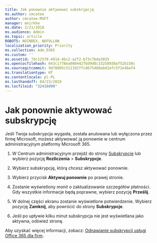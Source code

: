 ```yaml
---
title: Jak ponownie aktywować subskrypcję
ms.author: cmcatee
author: cmcatee-MSFT
manager: mnirkhe
ms.date: 2/21/2018
ms.audience: Admin
ms.topic: article
ROBOTS: NOINDEX, NOFOLLOW
localization_priority: Priority
ms.collection: Adm_O365
ms.custom: ''
ms.assetid: 7dc125f8-491d-4bc2-a2f2-b73c7bda3035
ms.openlocfilehash: 643c1778ea080442fbd9d0c33258938af52b150c
ms.sourcegitcommit: 9d78905c512192ffc4675468abd2efc5f2e4baf4
ms.translationtype: HT
ms.contentlocale: pl-PL
ms.lasthandoff: 04/23/2019
ms.locfileid: "32416890"
---
```

# <a name="how-to-reactivate-a-subscription"></a>Jak ponownie aktywować subskrypcję

Jeśli Twoja subskrypcja wygasła, została anulowana lub wyłączona przez firmę Microsoft, możesz aktywować ją ponownie w centrum administracyjnym platformy Microsoft 365.
  
1. W Centrum administracyjnym przejdź do strony [Subskrypcje](https://go.microsoft.com/fwlink/p/?linkid=842054) lub wybierz pozycję **Rozliczenia** \> **Subskrypcje**.
    
2. Wybierz subskrypcję, którą chcesz aktywować ponownie.
    
3. Wybierz przycisk **Aktywuj ponownie** po prawej stronie. 
    
4. Zostanie wyświetlony monit o zaktualizowanie szczegółów płatności. Gdy wszystkie informacje będą poprawne, wybierz pozycję **Prześlij**.
    
5. W dolnej części ekranu zostanie wyświetlone potwierdzenie. Wybierz pozycję **Zamknij**, aby powrócić do strony **Subskrypcje**. 
    
6. Jeśli po upływie kilku minut subskrypcja nie jest wyświetlana jako aktywna, odśwież stronę.
    
Aby uzyskać więcej informacji, zobacz: [Odnawianie subskrypcji usługi Office 365 dla firm](https://support.office.com/article/8d83b530-f4ca-47f6-a666-e5791cbacc7e).
  


